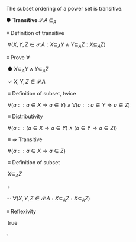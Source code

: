 The subset ordering of a power set is transitive.

●	$\textbf{Transitive} \; \mathcal{P}.A \; \subseteq_A$

≡		Definition of transitive

​	$\forall(X,Y,Z \in \mathcal{P}.A : X \subseteq_A Y \wedge Y \subseteq_A Z : X \subseteq_A Z)$

≡		Prove $\forall$

​	●	$X \subseteq_A Y \wedge Y \subseteq_A Z$​

​	✓	$X,Y,Z \in \mathcal{P}.A$

​	≡		Definition of subset, twice

​		$\forall(a :: a \in X \Rightarrow a \in Y) \wedge \forall(a :: a \in Y \Rightarrow a \in Z)$

​	≡		Distributivity

​		$\forall(a :: (a \in X \Rightarrow a \in Y) \wedge (a \in Y \Rightarrow a \in Z))$

​	≡		⇒ Transitive

​		$\forall(a :: a \in X  \Rightarrow a \in Z)$

​	≡		Definition of subset

​		$X \subseteq_A Z$

​	$\square$

⋯	$\forall(X,Y,Z \in \mathcal{P}.A : X \subseteq_A Z : X \subseteq_A Z)$

≡		Reflexivity

​	$\text{true}$

$\square$

